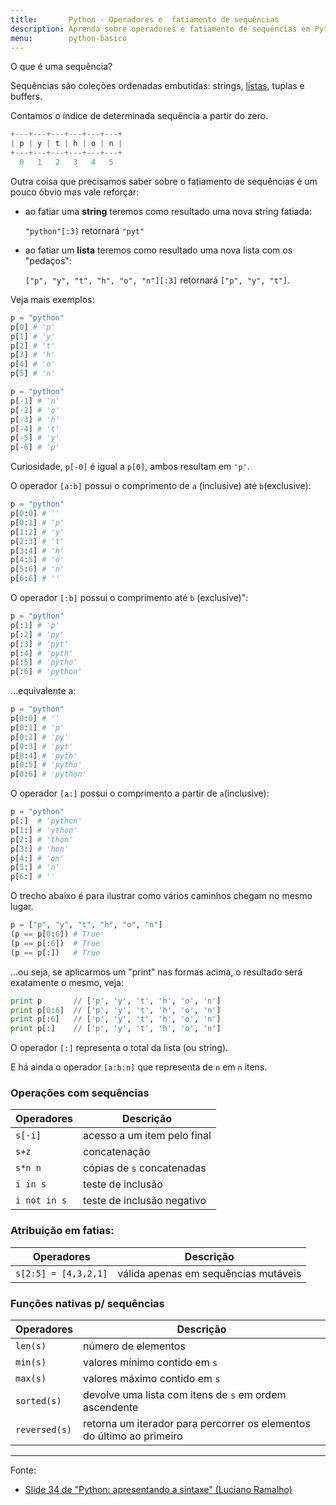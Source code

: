 ```yaml
---
title:       Python - Operadores e  fatiamento de sequências
description: Aprenda sobre operadores e fatiamento de sequências em Python
menu:        python-basico
---
```


O que é uma sequência? 

Sequências são coleções ordenadas embutidas: strings, [listas](/python/listas/), tuplas e buffers.

Contamos o índice de determinada sequência a partir do zero.

```python
+---+---+---+---+---+---+
| p | y | t | h | o | n |
+---+---+---+---+---+---+
  0   1   2   3   4   5
```

Outra coisa que precisamos saber sobre o fatiamento de sequências é um pouco óbvio mas vale reforçar:

-   ao fatiar uma __string__ teremos como resultado uma nova string fatiada:
    
    `"python"[:3]` retornará `"pyt"`

-   ao fatiar um __lista__ teremos como resultado uma nova lista com os "pedaços":
  
    `["p", "y", "t", "h", "o", "n"][:3]` retornará `["p", "y", "t"]`.

Veja mais exemplos:

```python
p = "python"
p[0] # 'p'
p[1] # 'y'
p[2] # 't'
p[3] # 'h'
p[4] # 'o'
p[5] # 'n'
```

```python
p = "python"
p[-1] # 'n'
p[-2] # 'o'
p[-3] # 'h'
p[-4] # 't'
p[-5] # 'y'
p[-6] # 'p'
```

Curiosidade, `p[-0]` é igual a `p[0]`, ambos resultam em `'p'`.

O operador `[a:b]` possui o comprimento de `a` (inclusive) até `b`(exclusive):

```python
p = "python"
p[0:0] # ''
p[0:1] # 'p'
p[1:2] # 'y'
p[2:3] # 't'
p[3:4] # 'h'
p[4:5] # 'o'
p[5:6] # 'n'
p[6:6] # ''
```

O operador `[:b]` possui o comprimento até `b` (exclusive)":

```python
p = "python"
p[:1] # 'p'
p[:2] # 'py'
p[:3] # 'pyt'
p[:4] # 'pyth'
p[:5] # 'pytho'
p[:6] # 'python'
```

...equivalente a:

```python
p = "python"
p[0:0] # ''
p[0:1] # 'p'
p[0:2] # 'py'
p[0:3] # 'pyt'
p[0:4] # 'pyth'
p[0:5] # 'pytho'
p[0:6] # 'python'
```

O operador `[a:]` possui o comprimento a partir de `a`(inclusive):

```python
p = "python"
p[:]  # 'python'
p[1:] # 'ython'
p[2:] # 'thon'
p[3:] # 'hon'
p[4:] # 'on'
p[5:] # 'n'
p[6:] # ''
```

O trecho abaixo é para ilustrar como vários caminhos chegam no mesmo lugar.

```python
p = ["p", "y", "t", "h", "o", "n"] 
(p == p[0:6]) # True
(p == p[:6])  # True
(p == p[:])   # True
```

...ou seja, se aplicarmos um "print" nas formas acima, o resultado será exatamente o mesmo, veja:

```python
print p       // ['p', 'y', 't', 'h', 'o', 'n']
print p[0:6]  // ['p', 'y', 't', 'h', 'o', 'n']
print p[:6]   // ['p', 'y', 't', 'h', 'o', 'n']
print p[:]    // ['p', 'y', 't', 'h', 'o', 'n']
```

O operador `[:]` representa o total da lista (ou string).

E há ainda o operador `[a:b:n]` que representa de `n` em `n` itens.




### Operações com sequências


<table>
    <thead>
        <tr>
            <th>Operadores</th>
            <th>Descrição</th>
        </tr>
    </thead>
    <tbody>
        <tr>
            <td><code>s[-i]</code></td>
            <td>acesso a um item pelo final</td>
        </tr>
        <tr>
            <td><code>s+z</code></td>
            <td>concatenação</td>
        </tr>
        <tr>
            <td><code>s*n n</code></td>
            <td>cópias de <code>s</code> concatenadas</td>
        </tr>
        <tr>
            <td><code>i in s</code></td>
            <td>teste de inclusão</td>
        </tr>
        <tr>
            <td><code>i not in s</code></td>
            <td>teste de inclusão negativo</td>
        </tr>
    </tbody>
</table>


### Atribuição em fatias:

<table>
    <thead>
        <tr>
            <th>Operadores</th>
            <th>Descrição</th>
        </tr>
    </thead>
    <tbody>
        <tr>
            <td><code>s[2:5] = [4,3,2,1]</code></td>
            <td>válida apenas em sequências mutáveis</td>
        </tr>
    </tbody>
</table>


### Funções nativas p/ sequências



<table>
    <thead>
        <tr>
            <th>Operadores</th>
            <th>Descrição</th>
        </tr>
    </thead>
    <tbody>
        <tr>
            <td><code>len(s)</code></td>
            <td>número de elementos</td>
        </tr>
        <tr>
            <td><code>min(s)</code></td>
            <td>valores mínimo contido em <code>s</code></td>
        </tr>
        <tr>
            <td><code>max(s)</code></td>
            <td>valores máximo contido em <code>s</code></td>
        </tr>
        <tr>
            <td><code>sorted(s)</code></td>
            <td>devolve uma lista com itens de <code>s</code> em ordem ascendente</td>
        </tr>
        <tr>
            <td><code>reversed(s)</code></td>
            <td>retorna um iterador para percorrer os elementos do último ao primeiro</td>
        </tr>
    </tbody>
</table>


<hr>
Fonte:

- [Slide 34 de "Python: apresentando a sintaxe" (Luciano Ramalho)](https://github.com/pythonprobr/pypratico/raw/master/academia/py_sintaxe.pdf "link-externo")
